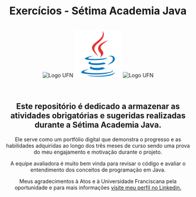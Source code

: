 <p align="center">
  
<h1 align="center"> Exercícios - Sétima Academia Java</h1><br>

<div align="center">
    <img alt="Logo UFN" width="25%" src="https://site.ufn.edu.br/img/marcaUFN.6b48e203.png">
    <img alt="Java" width="25%" src="https://raw.githubusercontent.com/devicons/devicon/master/icons/java/java-original.svg">
    <img alt="Logo UFN" width="25%" src="https://site.ufn.edu.br/img/marcaUFN.6b48e203.png">
<div><br><br>
  
<h2>Este repositório é dedicado a armazenar as atividades obrigatórias e sugeridas realizadas durante a Sétima Academia Java.</h2> 

<p>
Ele serve como um portfólio digital que demonstra o progresso e as habilidades adquiridas ao longo dos três meses de curso sendo uma prova do meu engajamento e motivação durante o projeto.

A equipe avaliadora é muito bem vinda para revisar o código e avaliar o entendimento dos conceitos de programação em Java. 
</p>

<p>
Meus agradecimentos à Atos e à Universidade Franciscana pela oportunidade e para mais informações <a href="https://www.linkedin.com/in/gabriel-setznagl/">visite meu perfil no Linkedin.</a>
</p>
